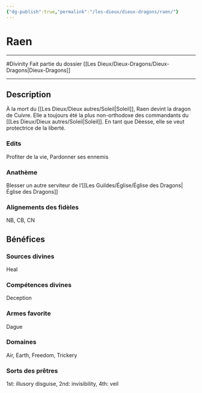 ```yaml
---
{"dg-publish":true,"permalink":"/les-dieux/dieux-dragons/raen/"}
---
```


# Raen
---
#Divinity 
Fait partie du dossier [[Les Dieux/Dieux-Dragons/Dieux-Dragons\|Dieux-Dragons]]

-------
## Description
À la mort du [[Les Dieux/Dieux autres/Soleil\|Soleil]], Raen devint la dragon de Cuivre. Elle a toujours été la plus non-orthodoxe des commandants du [[Les Dieux/Dieux autres/Soleil\|Soleil]]. En tant que Déesse, elle se veut protectrice de la liberté.
### Edits
Profiter de la vie, Pardonner ses ennemis
### Anathème
Blesser un autre serviteur de l’[[Les Guildes/Église/Église des Dragons\|Église des Dragons]]
### Alignements des fidèles
NB, CB, CN
## Bénéfices
### Sources divines
Heal
### Compétences divines
Deception
### Armes favorite
Dague
### Domaines
Air, Earth, Freedom, Trickery
### Sorts des prêtres
1st: illusory disguise, 2nd: invisibility, 4th: veil
